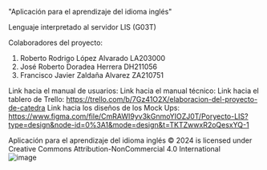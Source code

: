 "Aplicación para el aprendizaje del idioma inglés"

Lenguaje interpretado al servidor LIS (G03T)

Colaboradores del proyecto:
1. Roberto Rodrigo López Alvarado   LA203000
2. José Roberto Doradea Herrera     DH211056
3. Francisco Javier Zaldaña Alvarez ZA210751

Link hacia el manual de usuarios:
Link hacia el manual técnico:
Link hacia el tablero de Trello:        https://trello.com/b/7Gz41O2X/elaboracion-del-proyecto-de-catedra
Link hacia los diseños de los Mock Ups: https://www.figma.com/file/CmRAWI9yv3kGnmoYIOZJ0T/Poryecto-LIS?type=design&node-id=0%3A1&mode=design&t=TKTZwwxR2oQesxYQ-1

Aplicación para el aprendizaje del idioma inglés © 2024 is licensed under Creative Commons Attribution-NonCommercial 4.0 International  
![image](https://github.com/Franckalv/Proyecto_Catedra_LIS/assets/78367187/79f1e421-f6ed-4da0-a973-c61e22dbd418)
